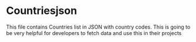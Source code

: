 # Countriesjson
This file contains Countries list in JSON with country codes. This is going to be very helpful for developers to fetch data and use this in their projects
